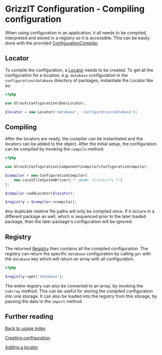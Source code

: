 # GrizzIT Configuration - Compiling configuration

When using configuration in an application, it all needs to be compiled,
interpreted and stored in a registry so it is accessible. This can be easily
done with the provided
[ConfigurationCompiler](../../src/Component/Compiler/ConfigurationCompiler.php).

## Locator
To compile the configuration, a [Locator](../../src/Dao/Locator.php) needs to be
created. To get all the configuration for a location, e.g.
`database` configuration in the `configuration/database` directory of packages,
instantiate the Locator like so:
```php
<?php

use Ulrack\Configuration\Dao\Locator;

$locator = new Locator('database', 'configuration/database');
```

## Compiling
After the locators are ready, the compiler can be instantiated and the locators
can be added to the object. After the initial setup, the configuration can be
compiled by invoking the `compile` method:

```php
<?php

use Ulrack\Configuration\Component\Compiler\ConfigurationCompiler;

$compiler = new ConfigurationCompiler(
    new LocalFileSystemDriver(/** @see: ulrack/vfs */)
);

$compiler->addLocator($locator);

$registry = $compiler->compile();
```

Any duplicate relative file paths will only be compiled once. If it occurs in a
different package as well, which is sequenced prior to the later loaded package,
then the later package's configuration will be ignored.

## Registry
The returned [Registry](../../src/Component/Registry/Registry.php) then contains
all the compiled configuration. The registry can return the specific `database`
configuration by calling `get` with the `database` key which will return an
array with all configuration.

```php
<?php

$registry->get('database');
```

The entire registry can also be converted to an array, by invoking the `toArray`
method. This can be useful for storing the compiled configuration into one
storage. It can also be loaded into the registry from this storage, by passing
the data to the `import` method.


## Further reading

[Back to usage index](index.md)

[Creating configuration](creating-configuration.md)

[Adding a locator](adding-a-locator.md)
